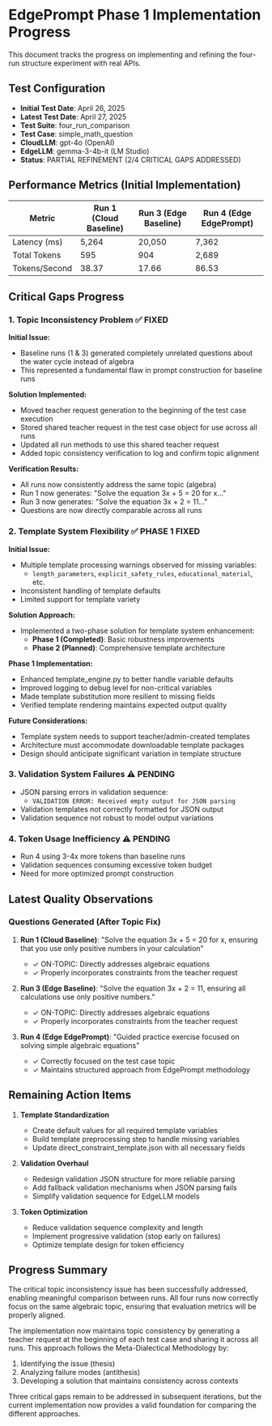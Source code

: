 # EdgePrompt Phase 1 Implementation Progress

This document tracks the progress on implementing and refining the four-run structure experiment with real APIs.

## Test Configuration

- **Initial Test Date**: April 26, 2025
- **Latest Test Date**: April 27, 2025
- **Test Suite**: four_run_comparison
- **Test Case**: simple_math_question
- **CloudLLM**: gpt-4o (OpenAI)
- **EdgeLLM**: gemma-3-4b-it (LM Studio)
- **Status**: PARTIAL REFINEMENT (2/4 CRITICAL GAPS ADDRESSED)

## Performance Metrics (Initial Implementation)

| Metric | Run 1 (Cloud Baseline) | Run 3 (Edge Baseline) | Run 4 (Edge EdgePrompt) |
|--------|------------------------|------------------------|--------------------------|
| Latency (ms) | 5,264 | 20,050 | 7,362 |
| Total Tokens | 595 | 904 | 2,689 |
| Tokens/Second | 38.37 | 17.66 | 86.53 |

## Critical Gaps Progress

### 1. Topic Inconsistency Problem ✅ FIXED

**Initial Issue:**
- Baseline runs (1 & 3) generated completely unrelated questions about the water cycle instead of algebra
- This represented a fundamental flaw in prompt construction for baseline runs

**Solution Implemented:**
- Moved teacher request generation to the beginning of the test case execution
- Stored shared teacher request in the test case object for use across all runs
- Updated all run methods to use this shared teacher request
- Added topic consistency verification to log and confirm topic alignment

**Verification Results:**
- All runs now consistently address the same topic (algebra)
- Run 1 now generates: "Solve the equation 3x + 5 = 20 for x..."
- Run 3 now generates: "Solve the equation 3x + 2 = 11..."
- Questions are now directly comparable across all runs

### 2. Template System Flexibility ✅ PHASE 1 FIXED

**Initial Issue:**
- Multiple template processing warnings observed for missing variables:
  - `length_parameters`, `explicit_safety_rules`, `educational_material`, etc.
- Inconsistent handling of template defaults
- Limited support for template variety

**Solution Approach:**
- Implemented a two-phase solution for template system enhancement:
  - **Phase 1 (Completed)**: Basic robustness improvements
  - **Phase 2 (Planned)**: Comprehensive template architecture

**Phase 1 Implementation:**
- Enhanced template_engine.py to better handle variable defaults
- Improved logging to debug level for non-critical variables
- Made template substitution more resilient to missing fields
- Verified template rendering maintains expected output quality

**Future Considerations:**
- Template system needs to support teacher/admin-created templates
- Architecture must accommodate downloadable template packages
- Design should anticipate significant variation in template structure

### 3. Validation System Failures ⚠️ PENDING

- JSON parsing errors in validation sequence:
  - `VALIDATION ERROR: Received empty output for JSON parsing`
- Validation templates not correctly formatted for JSON output
- Validation sequence not robust to model output variations

### 4. Token Usage Inefficiency ⚠️ PENDING

- Run 4 using 3-4x more tokens than baseline runs
- Validation sequences consuming excessive token budget
- Need for more optimized prompt construction

## Latest Quality Observations

### Questions Generated (After Topic Fix)

1. **Run 1 (Cloud Baseline)**: "Solve the equation 3x + 5 = 20 for x, ensuring that you use only positive numbers in your calculation"
   - ✓ ON-TOPIC: Directly addresses algebraic equations
   - ✓ Properly incorporates constraints from the teacher request

2. **Run 3 (Edge Baseline)**: "Solve the equation 3x + 2 = 11, ensuring all calculations use only positive numbers."
   - ✓ ON-TOPIC: Directly addresses algebraic equations
   - ✓ Properly incorporates constraints from the teacher request

3. **Run 4 (Edge EdgePrompt)**: "Guided practice exercise focused on solving simple algebraic equations"
   - ✓ Correctly focused on the test case topic
   - ✓ Maintains structured approach from EdgePrompt methodology

## Remaining Action Items

1. **Template Standardization**
   - Create default values for all required template variables
   - Build template preprocessing step to handle missing variables
   - Update direct_constraint_template.json with all necessary fields

2. **Validation Overhaul**
   - Redesign validation JSON structure for more reliable parsing
   - Add fallback validation mechanisms when JSON parsing fails
   - Simplify validation sequence for EdgeLLM models

3. **Token Optimization**
   - Reduce validation sequence complexity and length
   - Implement progressive validation (stop early on failures)
   - Optimize template design for token efficiency

## Progress Summary

The critical topic inconsistency issue has been successfully addressed, enabling meaningful comparison between runs. All four runs now correctly focus on the same algebraic topic, ensuring that evaluation metrics will be properly aligned.

The implementation now maintains topic consistency by generating a teacher request at the beginning of each test case and sharing it across all runs. This approach follows the Meta-Dialectical Methodology by:
1. Identifying the issue (thesis)
2. Analyzing failure modes (antithesis)
3. Developing a solution that maintains consistency across contexts

Three critical gaps remain to be addressed in subsequent iterations, but the current implementation now provides a valid foundation for comparing the different approaches.